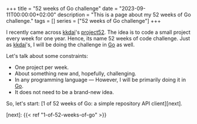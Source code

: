 +++
title = "52 weeks of Go challenge"
date = "2023-09-11T00:00:00+02:00"
description = "This is a page about my 52 weeks of Go challenge."
tags = []
series = ["52 weeks of Go challenge"]
+++

I recently came across [kkdai]'s [project52]. The idea is to code
a small project every week for one year. Hence, its name 52 weeks of code challenge.
Just as [kkdai]'s, I will be doing the challenge in [Go] as well.

Let's talk about some constraints:

* One project per week.
* About something new and, hopefully, challenging.
* In any programming language — However, I will be primarily doing it in [Go].
* It does not need to be a brand-new idea.

So, let's start: [1 of 52 weeks of Go: a simple repository API client][next].

[kkdai]: https://github.com/kkdai
[project52]: https://github.com/kkdai/project52
[go]: https://go.dev/
[next]: {{< ref "1-of-52-weeks-of-go" >}}
